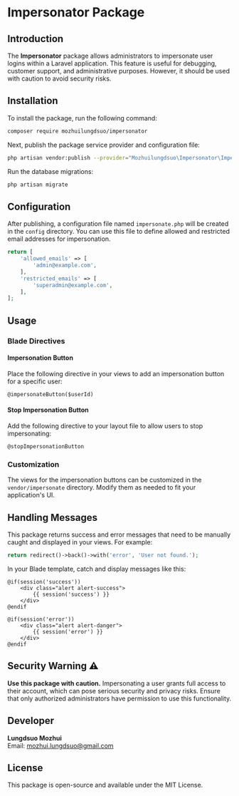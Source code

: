 # Impersonator Package

## Introduction
The **Impersonator** package allows administrators to impersonate user logins within a Laravel application. This feature is useful for debugging, customer support, and administrative purposes. However, it should be used with caution to avoid security risks.

## Installation
To install the package, run the following command:

```bash
composer require mozhuilungdsuo/impersonator
```

Next, publish the package service provider and configuration file:

```bash
php artisan vendor:publish --provider="Mozhuilungdsuo\Impersonator\ImpersonateServiceProvider"
```

Run the database migrations:

```bash
php artisan migrate
```

## Configuration
After publishing, a configuration file named `impersonate.php` will be created in the `config` directory. You can use this file to define allowed and restricted email addresses for impersonation.

```php
return [
    'allowed_emails' => [
        'admin@example.com',
    ],
    'restricted_emails' => [
        'superadmin@example.com',
    ],
];
```

## Usage
### Blade Directives
#### Impersonation Button
Place the following directive in your views to add an impersonation button for a specific user:

```blade
@impersonateButton($userId)
```

#### Stop Impersonation Button
Add the following directive to your layout file to allow users to stop impersonating:

```blade
@stopImpersonationButton
```

### Customization
The views for the impersonation buttons can be customized in the `vendor/impersonate` directory. Modify them as needed to fit your application's UI.

## Handling Messages
This package returns success and error messages that need to be manually caught and displayed in your views. For example:

```php
return redirect()->back()->with('error', 'User not found.');
```

In your Blade template, catch and display messages like this:

```blade
@if(session('success'))
    <div class="alert alert-success">
        {{ session('success') }}
    </div>
@endif

@if(session('error'))
    <div class="alert alert-danger">
        {{ session('error') }}
    </div>
@endif
```

## Security Warning ⚠️
**Use this package with caution.** Impersonating a user grants full access to their account, which can pose serious security and privacy risks. Ensure that only authorized administrators have permission to use this functionality.

## Developer
**Lungdsuo Mozhui**  
Email: [mozhui.lungdsuo@gmail.com](mailto:mozhui.lungdsuo@gmail.com)

## License
This package is open-source and available under the MIT License.

